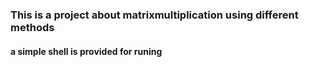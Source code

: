 ### This is a project about matrixmultiplication using different methods

#### a simple shell is provided for runing


